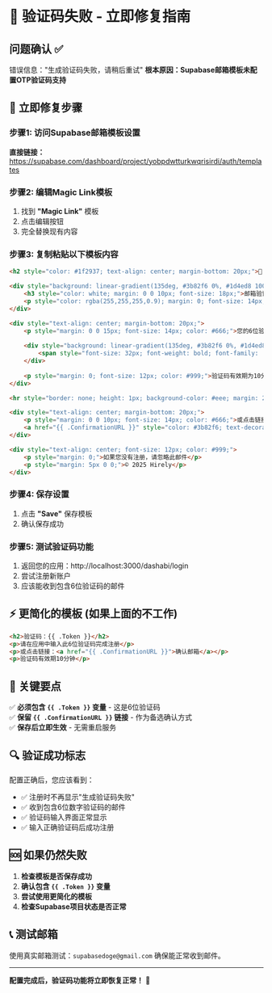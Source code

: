 # 🚨 验证码失败 - 立即修复指南

## 问题确认 ✅
错误信息："生成验证码失败，请稍后重试"
**根本原因：Supabase邮箱模板未配置OTP验证码支持**

## 🔧 立即修复步骤

### 步骤1: 访问Supabase邮箱模板设置
**直接链接：** https://supabase.com/dashboard/project/yobpdwtturkwqrisirdi/auth/templates

### 步骤2: 编辑Magic Link模板
1. 找到 **"Magic Link"** 模板
2. 点击编辑按钮
3. 完全替换现有内容

### 步骤3: 复制粘贴以下模板内容

```html
<h2 style="color: #1f2937; text-align: center; margin-bottom: 20px;">🔐 Hirely 验证码</h2>

<div style="background: linear-gradient(135deg, #3b82f6 0%, #1d4ed8 100%); padding: 20px; border-radius: 8px; text-align: center; margin-bottom: 20px;">
    <h3 style="color: white; margin: 0 0 10px; font-size: 18px;">邮箱验证</h3>
    <p style="color: rgba(255,255,255,0.9); margin: 0; font-size: 14px;">请输入验证码完成注册</p>
</div>

<div style="text-align: center; margin-bottom: 20px;">
    <p style="margin: 0 0 15px; font-size: 14px; color: #666;">您的6位验证码：</p>
    
    <div style="background: linear-gradient(135deg, #3b82f6 0%, #1d4ed8 100%); color: white; padding: 15px 25px; border-radius: 8px; display: inline-block; margin-bottom: 10px;">
        <span style="font-size: 32px; font-weight: bold; font-family: 'Courier New', monospace; letter-spacing: 4px;">{{ .Token }}</span>
    </div>
    
    <p style="margin: 0; font-size: 12px; color: #999;">验证码有效期为10分钟</p>
</div>

<hr style="border: none; height: 1px; background-color: #eee; margin: 20px 0;">

<div style="text-align: center; margin-bottom: 20px;">
    <p style="margin: 0 0 10px; font-size: 14px; color: #666;">或点击链接确认：</p>
    <a href="{{ .ConfirmationURL }}" style="color: #3b82f6; text-decoration: none;">确认我的邮箱</a>
</div>

<div style="text-align: center; font-size: 12px; color: #999;">
    <p style="margin: 0;">如果您没有注册，请忽略此邮件</p>
    <p style="margin: 5px 0 0;">© 2025 Hirely</p>
</div>
```

### 步骤4: 保存设置
1. 点击 **"Save"** 保存模板
2. 确认保存成功

### 步骤5: 测试验证码功能
1. 返回您的应用：http://localhost:3000/dashabi/login
2. 尝试注册新账户
3. 应该能收到包含6位验证码的邮件

## ⚡ 更简化的模板 (如果上面的不工作)

```html
<h2>验证码：{{ .Token }}</h2>
<p>请在应用中输入此6位验证码完成注册</p>
<p>或点击链接：<a href="{{ .ConfirmationURL }}">确认邮箱</a></p>
<p>验证码有效期10分钟</p>
```

## 🎯 关键要点

✅ **必须包含 `{{ .Token }}` 变量** - 这是6位验证码  
✅ **保留 `{{ .ConfirmationURL }}` 链接** - 作为备选确认方式  
✅ **保存后立即生效** - 无需重启服务  

## 🔍 验证成功标志

配置正确后，您应该看到：
- ✅ 注册时不再显示"生成验证码失败"
- ✅ 收到包含6位数字验证码的邮件
- ✅ 验证码输入界面正常显示
- ✅ 输入正确验证码后成功注册

## 🆘 如果仍然失败

1. **检查模板是否保存成功**
2. **确认包含 `{{ .Token }}` 变量**
3. **尝试使用更简化的模板**
4. **检查Supabase项目状态是否正常**

## 📞 测试邮箱

使用真实邮箱测试：`supabasedoge@gmail.com`
确保能正常收到邮件。

---

**配置完成后，验证码功能将立即恢复正常！** 🎉
